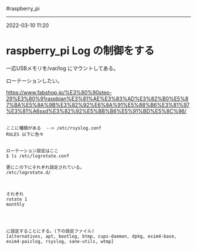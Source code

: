 #raspberry_pi 

---
2022-03-10  11:20

# raspberry_pi  Log の制御をする

一応USBメモリを/var/log にマウントしてある。

ローテーションしたい。

https://www.fabshop.jp/%E3%80%90step-29%E3%80%91raspbian%E3%81%AE%E3%83%AD%E3%82%B0%E5%87%BA%E5%8A%9B%E3%82%92%E6%8A%91%E5%88%B6%E3%81%97%E3%81%A6ssd%E3%82%92%E5%BB%B6%E5%91%BD%E5%8C%96/


```shell

ここに種類がある  --> /etc/rsyslog.conf
RULES 以下に色々


ローテーション設定はここ
$ ls /etc/logrotate.conf

更にこの下にそれぞれ設定されている。
/etc/logrotate.d/



それぞれ
rotate 1
monthly




に設定することにする。(下の設定ファイル)
[alternatives, apt, bootlog, btmp, cups-daemon, dpkg, exim4-base, exim4-paiclog, rsyslog, sane-utils, wtmp]
```


